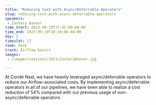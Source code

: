 ```yaml
---
title: "Reducing Cost with Async/Deferrable Operators"
slug: reducing-cost-with-async-deferrable-operators
speakers:
 - Zachary Bannor
time_start: 2023-09-19T17:45:00-04:00
time_end: 2023-09-19T18:10:00-04:00
day: 1
timeslot: 17
room: York
track: Airflow basics
images:
 - /images/sessions/2023/ZacharyBannor.jpg

---
```


At Condé Nast, we have heavily leveraged async/deferrable operators to reduce our Airflow-associated costs. By implementing async/deferrable operators in all of our pipelines, we have been able to realize a cost reduction of 54% compared with our previous usage of non-async/deferrable operators.